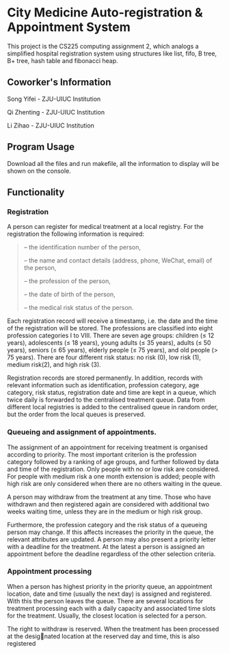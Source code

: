 # City Medicine Auto-registration & Appointment System
This project is the CS225 computing assignment 2, which analogs a simplified hospital registration system using structures like list, fifo, B tree, B+ tree, hash table and fibonacci heap. 

## Coworker's Information
Song Yifei - ZJU-UIUC Institution

Qi Zhenting - ZJU-UIUC Institution

Li Zihao - ZJU-UIUC Institution

## Program Usage
Download all the files and run makefile, all the information to display will be shown on the console.

## Functionality
### Registration
A person can register for medical treatment at a local registry. For the registration the following information is required:

> – the identification number of the person,
> 
> – the name and contact details (address, phone, WeChat, email) of the person,
> 
> – the profession of the person,
> 
> – the date of birth of the person,
> 
> – the medical risk status of the person.

Each registration record will receive a timestamp, i.e. the date and the time of the registration will be stored. The professions are classified into eight profession categories I to VIII. There are seven age groups: children (≤ 12 years), adolescents (≤ 18 years), young adults (≤ 35 years), adults (≤ 50 years), seniors (≤ 65 years), elderly people (≤ 75 years), and old people (> 75 years). There are four different risk status: no risk (0), low risk (1), medium risk(2), and high risk (3). 

Registration records are stored permanently. In addition, records with relevant information such as identification, profession category, age category, risk status, registration date and time are kept in a queue, which twice daily is forwarded to the centralised treatment queue. Data from different local registries is added to the centralised queue in random order, but the order from the local queues is preserved.

### Queueing and assignment of appointments. 
The assignment of an appointment for receiving treatment is organised according to priority. The most important criterion is the profession category followed by a ranking of age groups, and further followed by data and time of the registration. Only people with no or low risk are considered. For people with medium risk a one month extension is added; people with high risk are only considered when there are no others waiting in the queue.

A person may withdraw from the treatment at any time. Those who have withdrawn and then registered again are considered with additional two weeks waiting time, unless they are in the medium or high risk group.

Furthermore, the profession category and the risk status of a queueing person may change. If this affects increases the priority in the queue, the relevant attributes are updated. A person may also present a priority letter with a deadline for the treatment. At the latest a person is assigned an appointment before the deadline regardless of the other selection criteria.

### Appointment processing
When a person has highest priority in the priority queue, an appointment location, date and time (usually the next day) is assigned and registered. With this the person leaves the queue. There are several locations for treatment processing each with a daily capacity and associated time slots for the treatment. Usually, the closest location is selected for a person.

The right to withdraw is reserved. When the treatment has been processed at the designated location at the reserved day and time, this is also registered
